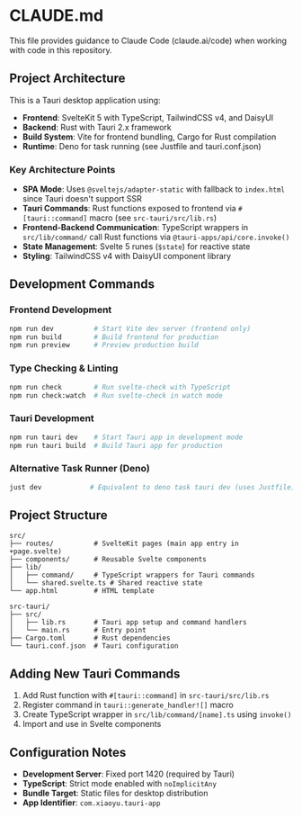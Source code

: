 # CLAUDE.md

This file provides guidance to Claude Code (claude.ai/code) when working with
code in this repository.

## Project Architecture

This is a Tauri desktop application using:

- **Frontend**: SvelteKit 5 with TypeScript, TailwindCSS v4, and DaisyUI
- **Backend**: Rust with Tauri 2.x framework
- **Build System**: Vite for frontend bundling, Cargo for Rust compilation
- **Runtime**: Deno for task running (see Justfile and tauri.conf.json)

### Key Architecture Points

- **SPA Mode**: Uses `@sveltejs/adapter-static` with fallback to `index.html`
  since Tauri doesn't support SSR
- **Tauri Commands**: Rust functions exposed to frontend via `#[tauri::command]`
  macro (see `src-tauri/src/lib.rs`)
- **Frontend-Backend Communication**: TypeScript wrappers in `src/lib/command/`
  call Rust functions via `@tauri-apps/api/core.invoke()`
- **State Management**: Svelte 5 runes (`$state`) for reactive state
- **Styling**: TailwindCSS v4 with DaisyUI component library

## Development Commands

### Frontend Development

```bash
npm run dev          # Start Vite dev server (frontend only)
npm run build        # Build frontend for production
npm run preview      # Preview production build
```

### Type Checking & Linting

```bash
npm run check        # Run svelte-check with TypeScript
npm run check:watch  # Run svelte-check in watch mode
```

### Tauri Development

```bash
npm run tauri dev    # Start Tauri app in development mode
npm run tauri build  # Build Tauri app for production
```

### Alternative Task Runner (Deno)

```bash
just dev            # Equivalent to deno task tauri dev (uses Justfile)
```

## Project Structure

```
src/
├── routes/          # SvelteKit pages (main app entry in +page.svelte)
├── components/      # Reusable Svelte components
├── lib/
│   ├── command/     # TypeScript wrappers for Tauri commands
│   └── shared.svelte.ts # Shared reactive state
└── app.html         # HTML template

src-tauri/
├── src/
│   ├── lib.rs       # Tauri app setup and command handlers
│   └── main.rs      # Entry point
├── Cargo.toml       # Rust dependencies
└── tauri.conf.json  # Tauri configuration
```

## Adding New Tauri Commands

1. Add Rust function with `#[tauri::command]` in `src-tauri/src/lib.rs`
2. Register command in `tauri::generate_handler![]` macro
3. Create TypeScript wrapper in `src/lib/command/[name].ts` using `invoke()`
4. Import and use in Svelte components

## Configuration Notes

- **Development Server**: Fixed port 1420 (required by Tauri)
- **TypeScript**: Strict mode enabled with `noImplicitAny`
- **Bundle Target**: Static files for desktop distribution
- **App Identifier**: `com.xiaoyu.tauri-app`
